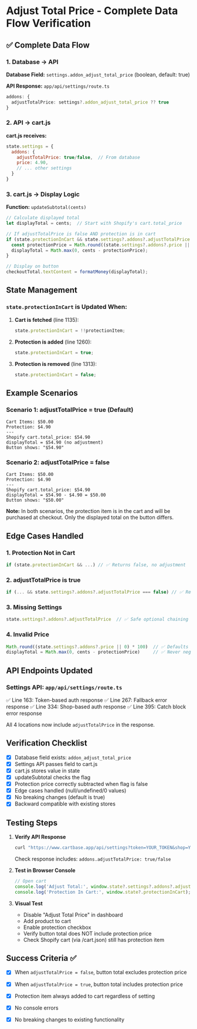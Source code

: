 # Adjust Total Price - Complete Data Flow Verification

## ✅ Complete Data Flow

### 1. Database → API
**Database Field:** `settings.addon_adjust_total_price` (boolean, default: true)

**API Response:** `app/api/settings/route.ts`
```typescript
addons: {
  adjustTotalPrice: settings?.addon_adjust_total_price ?? true
}
```

### 2. API → cart.js
**cart.js receives:**
```javascript
state.settings = {
  addons: {
    adjustTotalPrice: true/false,  // From database
    price: 4.90,
    // ... other settings
  }
}
```

### 3. cart.js → Display Logic
**Function:** `updateSubtotal(cents)`

```javascript
// Calculate displayed total
let displayTotal = cents;  // Start with Shopify's cart.total_price

// If adjustTotalPrice is false AND protection is in cart
if (state.protectionInCart && state.settings?.addons?.adjustTotalPrice === false) {
  const protectionPrice = Math.round((state.settings?.addons?.price || 0) * 100);
  displayTotal = Math.max(0, cents - protectionPrice);
}

// Display on button
checkoutTotal.textContent = formatMoney(displayTotal);
```

## State Management

### `state.protectionInCart` is Updated When:
1. **Cart is fetched** (line 1135):
   ```javascript
   state.protectionInCart = !!protectionItem;
   ```

2. **Protection is added** (line 1260):
   ```javascript
   state.protectionInCart = true;
   ```

3. **Protection is removed** (line 1313):
   ```javascript
   state.protectionInCart = false;
   ```

## Example Scenarios

### Scenario 1: adjustTotalPrice = true (Default)
```
Cart Items: $50.00
Protection: $4.90
---
Shopify cart.total_price: $54.90
displayTotal = $54.90 (no adjustment)
Button shows: "$54.90"
```

### Scenario 2: adjustTotalPrice = false
```
Cart Items: $50.00
Protection: $4.90
---
Shopify cart.total_price: $54.90
displayTotal = $54.90 - $4.90 = $50.00
Button shows: "$50.00"
```

**Note:** In both scenarios, the protection item is in the cart and will be purchased at checkout. Only the displayed total on the button differs.

## Edge Cases Handled

### 1. Protection Not in Cart
```javascript
if (state.protectionInCart && ...) // ✅ Returns false, no adjustment
```

### 2. adjustTotalPrice is true
```javascript
if (... && state.settings?.addons?.adjustTotalPrice === false) // ✅ Returns false, no adjustment
```

### 3. Missing Settings
```javascript
state.settings?.addons?.adjustTotalPrice  // ✅ Safe optional chaining
```

### 4. Invalid Price
```javascript
Math.round((state.settings?.addons?.price || 0) * 100)  // ✅ Defaults to 0
displayTotal = Math.max(0, cents - protectionPrice)     // ✅ Never negative
```

## API Endpoints Updated

### Settings API: `app/api/settings/route.ts`
✅ Line 163: Token-based auth response
✅ Line 267: Fallback error response
✅ Line 334: Shop-based auth response
✅ Line 395: Catch block error response

All 4 locations now include `adjustTotalPrice` in the response.

## Verification Checklist

- [x] Database field exists: `addon_adjust_total_price`
- [x] Settings API passes field to cart.js
- [x] cart.js stores value in state
- [x] updateSubtotal checks the flag
- [x] Protection price correctly subtracted when flag is false
- [x] Edge cases handled (null/undefined/0 values)
- [x] No breaking changes (default is true)
- [x] Backward compatible with existing stores

## Testing Steps

1. **Verify API Response**
   ```bash
   curl "https://www.cartbase.app/api/settings?token=YOUR_TOKEN&shop=YOUR_SHOP"
   ```
   Check response includes: `addons.adjustTotalPrice: true/false`

2. **Test in Browser Console**
   ```javascript
   // Open cart
   console.log('Adjust Total:', window.state?.settings?.addons?.adjustTotalPrice);
   console.log('Protection In Cart:', window.state?.protectionInCart);
   ```

3. **Visual Test**
   - Disable "Adjust Total Price" in dashboard
   - Add product to cart
   - Enable protection checkbox
   - Verify button total does NOT include protection price
   - Check Shopify cart (via /cart.json) still has protection item

## Success Criteria ✅

- [x] When `adjustTotalPrice = false`, button total excludes protection price
- [x] When `adjustTotalPrice = true`, button total includes protection price
- [x] Protection item always added to cart regardless of setting
- [x] No console errors
- [x] No breaking changes to existing functionality

